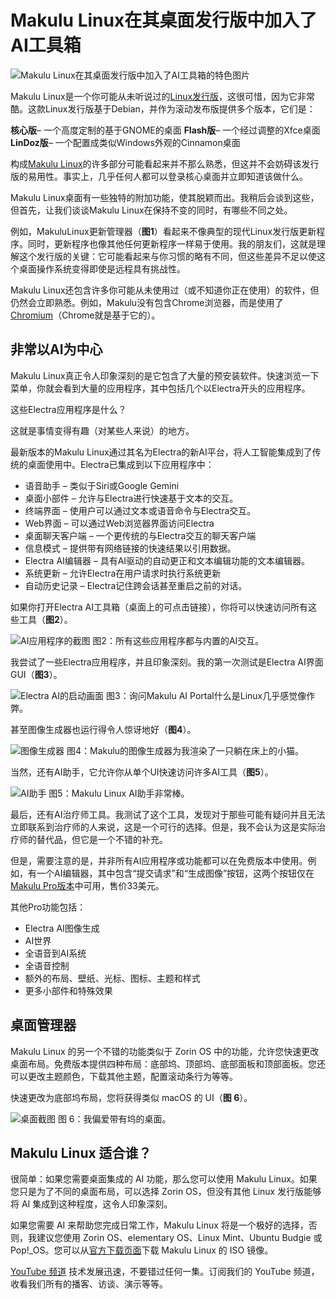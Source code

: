 # Makulu Linux在其桌面发行版中加入了AI工具箱

![Makulu Linux在其桌面发行版中加入了AI工具箱的特色图片](https://cdn.thenewstack.io/media/2025/02/b9bab771-makuluhero-1024x646.jpg)

Makulu Linux是一个你可能从未听说过的[Linux发行版](https://thenewstack.io/beyond-ubuntu-other-linux-distributions-you-should-try/)，这很可惜，因为它非常酷。这款Linux发行版基于Debian，并作为滚动发布版提供多个版本，它们是：

**核心版**– 一个高度定制的基于GNOME的桌面  **Flash版**– 一个经过调整的Xfce桌面  **LinDoz版**– 一个配置成类似Windows外观的Cinnamon桌面

构成[Makulu Linux](https://www.makululinux.com/wp/)的许多部分可能看起来并不那么熟悉，但这并不会妨碍该发行版的易用性。事实上，几乎任何人都可以登录核心桌面并立即知道该做什么。

Makulu Linux桌面有一些独特的附加功能，使其脱颖而出。我稍后会谈到这些，但首先，让我们谈谈Makulu Linux在保持不变的同时，有哪些不同之处。

例如，MakuluLinux更新管理器（**图1**）看起来不像典型的现代Linux发行版更新程序。同时，更新程序也像其他任何更新程序一样易于使用。我的朋友们，这就是理解这个发行版的关键：它可能看起来与你习惯的略有不同，但这些差异不足以使这个桌面操作系统变得即使是远程具有挑战性。

Makulu Linux还包含许多你可能从未使用过（或不知道你正在使用）的软件，但仍然会立即熟悉。例如，Makulu没有包含Chrome浏览器，而是使用了[Chromium](https://thenewstack.io/google-brings-rust-into-chromium-project/)（Chrome就是基于它的）。

## 非常以AI为中心

Makulu Linux真正令人印象深刻的是它包含了大量的预安装软件。快速浏览一下菜单，你就会看到大量的应用程序，其中包括几个以Electra开头的应用程序。

这些Electra应用程序是什么？

这就是事情变得有趣（对某些人来说）的地方。

最新版本的Makulu Linux通过其名为Electra的新AI平台，将人工智能集成到了传统的桌面使用中。Electra已集成到以下应用程序中：

- 语音助手 – 类似于Siri或Google Gemini
- 桌面小部件 – 允许与Electra进行快速基于文本的交互。
- 终端界面 – 使用户可以通过文本或语音命令与Electra交互。
- Web界面 – 可以通过Web浏览器界面访问Electra
- 桌面聊天客户端 – 一个更传统的与Electra交互的聊天客户端
- 信息模式 – 提供带有网络链接的快速结果以引用数据。
- Electra AI编辑器 – 具有AI驱动的自动更正和文本编辑功能的文本编辑器。
- 系统更新 – 允许Electra在用户请求时执行系统更新
- 自动历史记录 – Electra记住跨会话甚至重启之前的对话。

如果你打开Electra AI工具箱（桌面上的可点击链接），你将可以快速访问所有这些工具（**图2**）。

![AI应用程序的截图](https://cdn.thenewstack.io/media/2025/02/19f80b50-makuluaitoolbox.jpg)
图2：所有这些应用程序都与内置的AI交互。

我尝试了一些Electra应用程序，并且印象深刻。我的第一次测试是Electra AI界面GUI（**图3**）。

![Electra AI的启动画面](https://cdn.thenewstack.io/media/2025/02/dfad5d28-makuluaiportal.jpg)
图3：询问Makulu AI Portal什么是Linux几乎感觉像作弊。

甚至图像生成器也运行得令人惊讶地好（**图4**）。

![图像生成器](https://cdn.thenewstack.io/media/2025/02/fc78586c-makulukitty.jpg)
图4：Makulu的图像生成器为我渲染了一只躺在床上的小猫。

当然，还有AI助手，它允许你从单个UI快速访问许多AI工具（**图5**）。

![AI助手](https://cdn.thenewstack.io/media/2025/02/84a23688-makuluaiassist.jpg)
图5：Makulu Linux AI助手非常棒。

最后，还有AI治疗师工具。我测试了这个工具，发现对于那些可能有疑问并且无法立即联系到治疗师的人来说，这是一个可行的选择。但是，我不会认为这是实际治疗师的替代品，但它是一个不错的补充。

但是，需要注意的是，并非所有AI应用程序或功能都可以在免费版本中使用。例如，有一个AI编辑器，其中包含“提交请求”和“生成图像”按钮，这两个按钮仅在[Makulu Pro版本](https://www.makululinux.com/wp/makululinux-shift-pro-upgrade/)中可用，售价33美元。

其他Pro功能包括：

- Electra AI图像生成
- AI世界
- 全语音到AI系统
- 全语音控制
- 额外的布局、壁纸、光标、图标、主题和样式
- 更多小部件和特殊效果

## 桌面管理器

Makulu Linux 的另一个不错的功能类似于 Zorin OS 中的功能，允许您快速更改桌面布局。免费版本提供四种布局：底部坞、顶部坞、底部面板和顶部面板。您还可以更改主题颜色，下载其他主题，配置滚动条行为等等。

快速更改为底部坞布局，您将获得类似 macOS 的 UI（**图 6**）。

![桌面截图](https://cdn.thenewstack.io/media/2025/02/b6746038-makuludock.jpg)
图 6：我偏爱带有坞的桌面。

## Makulu Linux 适合谁？

很简单：如果您需要桌面集成的 AI 功能，那么您可以使用 Makulu Linux。如果您只是为了不同的桌面布局，可以选择 Zorin OS，但没有其他 Linux 发行版能够将 AI 集成到这种程度，这令人印象深刻。

如果您需要 AI 来帮助您完成日常工作，Makulu Linux 将是一个极好的选择，否则，我建议您使用 Zorin OS、elementary OS、Linux Mint、Ubuntu Budgie 或 Pop!_OS。您可以从[官方下载页面](https://www.makululinux.com/wp/download/)下载 Makulu Linux 的 ISO 镜像。

[YouTube 频道](https://youtube.com/thenewstack?sub_confirmation=1) 技术发展迅速，不要错过任何一集。订阅我们的 YouTube 频道，收看我们所有的播客、访谈、演示等等。
